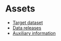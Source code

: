 # Assets

- [Target dataset](da/assets/Target-dataset.md)
- [Data releases](da/assets/Data-releases.md)
- [Auxiliary information](da/assets/Auxiliary-information.md)
